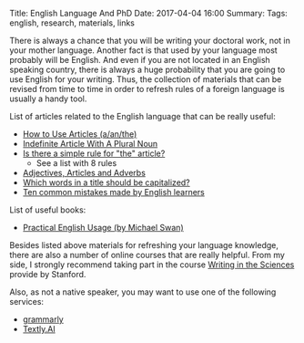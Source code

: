 Title: English Language And PhD
Date: 2017-04-04 16:00
Summary: 
Tags: english, research, materials, links

There is always a chance that you will be writing your doctoral work, not in your mother language. Another fact is that used by your language most probably will be English. And even if you are not located in an English speaking country, there is always a huge probability that you are going to use English for your writing. Thus, the collection of materials that can be revised from time to time in order to refresh rules of a foreign language is usually a handy tool.

List of articles related to the English language that can be really useful:

* [How to Use Articles (a/an/the)](https://owl.english.purdue.edu/owl/resource/540/01/)
* [Indefinite Article With A Plural Noun](https://www.grammarly.com/handbook/grammar/articles/10/indefinite-article-with-a-plural-noun/)
* [Is there a simple rule for "the" article?](https://www.grammarly.com/answers/questions/48-is-there-a-simple-rule-for-the-article/)
    + See a list with 8 rules
* [Adjectives, Articles and Adverbs](https://students.case.edu/academic/resources/writing/grammar/speech1.html)
* [Which words in a title should be capitalized?](https://english.stackexchange.com/questions/14/which-words-in-a-title-should-be-capitalized)
* [Ten common mistakes made by English learners](http://languagelearningbase.com/86372/ten-common-mistakes-made-by-english-learners)

List of useful books:

* [Practical English Usage (by Michael Swan)](https://www.amazon.com/Practical-English-Usage-Michael-Swan/dp/0194420981)

Besides listed above materials for refreshing your language knowledge, there are also a number of online courses that are really helpful. From my side, I strongly recommend taking part in the course [Writing in the Sciences](http://online.stanford.edu/course/writing-sciences-self-paced-spring-2016) provide by Stanford.

Also, as not a native speaker, you may want to use one of the following services:

* [grammarly](https://grammarly.com/)
* [Textly.AI](https://textly.ai/grammar-check)
